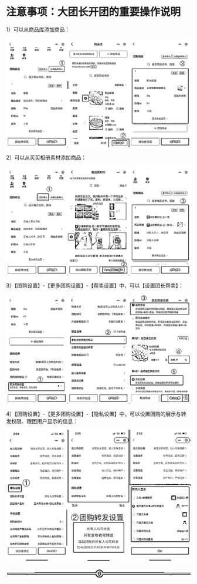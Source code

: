 # 注意事项：大团长开团的重要操作说明

1）可以从商品库添加商品：

![](img/64b874b256b8de5d350d755b83a44909.png)

2）可以从买买相册素材添加商品：

![](img/4b2353b000daebde9ad10c37e484b952.png)

3）【团购设置】-【更多团购设置】-【帮卖设置】中，可以【设置团长帮卖】：

![](img/83037ef4f772a966367e890a5b653271.png)

4）【团购设置】-【更多团购设置】-【隐私设置】中，可以设置团购的展示与转发权限、跟团用户显示的信息：

![](img/627ad49e1c99bc5925f3f98da570eff4.png)

![](img/dd92b07373c3325b41989991c0898588.png)